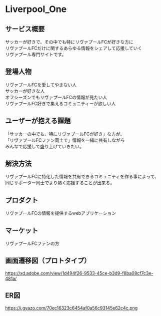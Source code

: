 # Liverpool_One

## サービス概要

サッカーが好きで、その中でも特にリヴァプールFCが好きな方に<br>
リヴァプールFCだけに関するあらゆる情報をシェアして応援していく<br>
リヴァプール専門サイトです。

## 登場人物

リヴァプールFCを愛してやまない人<br>
サッカーが好きな人<br>
オフシーズンでもリヴァプールFCの情報が見たい人<br>
リヴァプールFC好きで集えるコミュニティーが欲しい人<br>

## ユーザーが抱える課題
「サッカーの中でも、特にリヴァプールFCが好き」な方が、<br>
「リヴァプールFCファン同士で」情報を一緒に共有しながら<br>
みんなで応援して盛り上げていきたい。

## 解決方法
リヴァプールFCに特化した情報を共有できるコミュニティを作る事によって、<br>
同じサポーター同士でより熱く応援することが出来る。

## プロダクト
リヴァプールFCの情報を提供するwebアプリケーション

## マーケット
リヴァプールFCファンの方

## 画面遷移図（プロトタイプ）
https://xd.adobe.com/view/1d494f26-9533-45ce-b3d9-f8ba08cf7c3e-481a/

## ER図
https://i.gyazo.com/70ec16323c6454af0a56c93145e62c4c.png